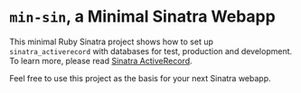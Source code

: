 # `min-sin`, a Minimal Sinatra Webapp

This minimal Ruby Sinatra project shows how to set up `sinatra_activerecord` with databases for test, production and development.
To learn more, please read [Sinatra ActiveRecord](https://www.mslinn.com/blog/2023/04/14/sinatra-activerecord-db.html).

Feel free to use this project as the basis for your next Sinatra webapp.
